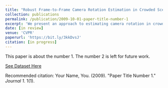 ```yaml
---
title: "Robust Frame-to-Frame Camera Rotation Estimation in Crowded Scenes"
collection: publications
permalink: /publication/2009-10-01-paper-title-number-1
excerpt: 'We present an approach to estimating camera rotation in crowded, real-world scenes from handheld monocular video. While camera rotation estimation is a well-studied problem, no previous methods exhibit both high accuracy and acceptable speed in this setting. Because the setting is not addressed well by other datasets, we provide a new dataset and benchmark, with high-accuracy, rigorously verified ground truth, on 17 video sequences.'
date: [in review]
venue: 'CVPR'
paperurl: 'https://bit.ly/3kkDvsJ'
citation: [in progress]
---
```

This paper is about the number 1. The number 2 is left for future work.

[See Dataset Here](https://bit.ly/3kkDvsJ)

Recommended citation: Your Name, You. (2009). "Paper Title Number 1." <i>Journal 1</i>. 1(1).